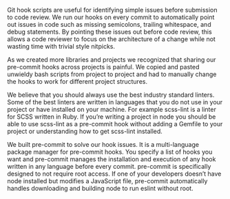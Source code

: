 Git hook scripts are useful for identifying simple issues before submission to
code review.  We run our hooks on every commit to automatically point out
issues in code such as missing semicolons, trailing whitespace, and debug
statements.  By pointing these issues out before code review, this allows a
code reviewer to focus on the architecture of a change while not wasting time
with trivial style nitpicks.

As we created more libraries and projects we recognized that sharing our
pre-commit hooks across projects is painful. We copied and pasted unwieldy
bash scripts from project to project and had to manually change the hooks to
work for different project structures.

We believe that you should always use the best industry standard linters.
Some of the best linters are written in languages that you do not use in your
project or have installed on your machine. For example scss-lint is a linter
for SCSS written in Ruby. If you’re writing a project in node you should be
able to use scss-lint as a pre-commit hook without adding a Gemfile to your
project or understanding how to get scss-lint installed.

We built pre-commit to solve our hook issues. It is a multi-language package
manager for pre-commit hooks. You specify a list of hooks you want and
pre-commit manages the installation and execution of any hook written in any
language before every commit. pre-commit is specifically designed to not
require root access. If one of your developers doesn’t have node installed
but modifies a JavaScript file, pre-commit automatically handles downloading
and building node to run eslint without root.

